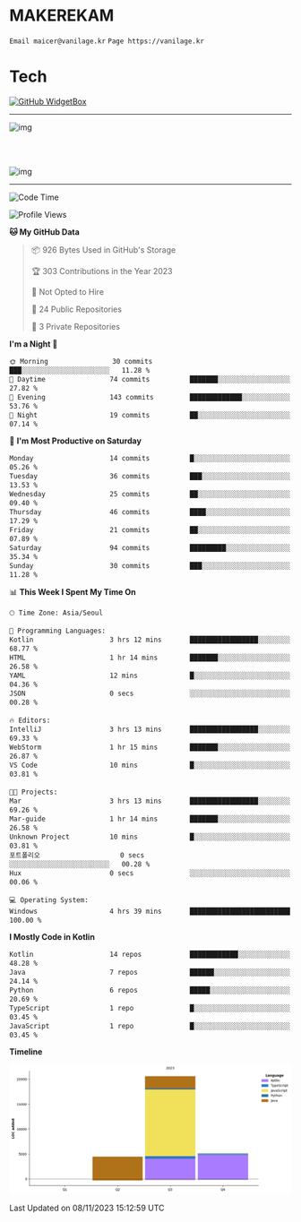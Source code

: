 # MAKEREKAM

`Email maicer@vanilage.kr`
`Page https://vanilage.kr`

# Tech

[![GitHub WidgetBox](https://github-widgetbox.vercel.app/api/skills?languages=python,js,ts,c,cpp,cs,java,kotlin,bash,md,html,css,xml,yaml,swift,powershell,json,R,SQL,php&tools=git,npm,gradle,nodejs,vercel,nginx&includeNames=true&theme=darkmode)](https://github.com/Jurredr/github-widgetbox)

---

![img](https://github-readme-stats.vercel.app/api/top-langs/?username=MAKEREKAM&layout=compact&theme=gruvbox)

<br>
<br>

![img](https://github-readme-stats.vercel.app/api/?username=MAKEREKAM&layout=compact&theme=gruvbox)

---

<!--START_SECTION:waka-->
![Code Time](http://img.shields.io/badge/Code%20Time-71%20hrs%2050%20mins-blue)

![Profile Views](http://img.shields.io/badge/Profile%20Views-2-blue)

**🐱 My GitHub Data** 

> 📦 926 Bytes Used in GitHub's Storage 
 > 
> 🏆 303 Contributions in the Year 2023
 > 
> 🚫 Not Opted to Hire
 > 
> 📜 24 Public Repositories 
 > 
> 🔑 3 Private Repositories 
 > 
**I'm a Night 🦉** 

```text
🌞 Morning                30 commits          ███░░░░░░░░░░░░░░░░░░░░░░   11.28 % 
🌆 Daytime                74 commits          ███████░░░░░░░░░░░░░░░░░░   27.82 % 
🌃 Evening                143 commits         █████████████░░░░░░░░░░░░   53.76 % 
🌙 Night                  19 commits          ██░░░░░░░░░░░░░░░░░░░░░░░   07.14 % 
```
📅 **I'm Most Productive on Saturday** 

```text
Monday                   14 commits          █░░░░░░░░░░░░░░░░░░░░░░░░   05.26 % 
Tuesday                  36 commits          ███░░░░░░░░░░░░░░░░░░░░░░   13.53 % 
Wednesday                25 commits          ██░░░░░░░░░░░░░░░░░░░░░░░   09.40 % 
Thursday                 46 commits          ████░░░░░░░░░░░░░░░░░░░░░   17.29 % 
Friday                   21 commits          ██░░░░░░░░░░░░░░░░░░░░░░░   07.89 % 
Saturday                 94 commits          █████████░░░░░░░░░░░░░░░░   35.34 % 
Sunday                   30 commits          ███░░░░░░░░░░░░░░░░░░░░░░   11.28 % 
```


📊 **This Week I Spent My Time On** 

```text
🕑︎ Time Zone: Asia/Seoul

💬 Programming Languages: 
Kotlin                   3 hrs 12 mins       █████████████████░░░░░░░░   68.77 % 
HTML                     1 hr 14 mins        ███████░░░░░░░░░░░░░░░░░░   26.58 % 
YAML                     12 mins             █░░░░░░░░░░░░░░░░░░░░░░░░   04.36 % 
JSON                     0 secs              ░░░░░░░░░░░░░░░░░░░░░░░░░   00.28 % 

🔥 Editors: 
IntelliJ                 3 hrs 13 mins       █████████████████░░░░░░░░   69.33 % 
WebStorm                 1 hr 15 mins        ███████░░░░░░░░░░░░░░░░░░   26.87 % 
VS Code                  10 mins             █░░░░░░░░░░░░░░░░░░░░░░░░   03.81 % 

🐱‍💻 Projects: 
Mar                      3 hrs 13 mins       █████████████████░░░░░░░░   69.26 % 
Mar-guide                1 hr 14 mins        ███████░░░░░░░░░░░░░░░░░░   26.58 % 
Unknown Project          10 mins             █░░░░░░░░░░░░░░░░░░░░░░░░   03.81 % 
포트폴리오                    0 secs              ░░░░░░░░░░░░░░░░░░░░░░░░░   00.28 % 
Hux                      0 secs              ░░░░░░░░░░░░░░░░░░░░░░░░░   00.06 % 

💻 Operating System: 
Windows                  4 hrs 39 mins       █████████████████████████   100.00 % 
```

**I Mostly Code in Kotlin** 

```text
Kotlin                   14 repos            ████████████░░░░░░░░░░░░░   48.28 % 
Java                     7 repos             ██████░░░░░░░░░░░░░░░░░░░   24.14 % 
Python                   6 repos             █████░░░░░░░░░░░░░░░░░░░░   20.69 % 
TypeScript               1 repo              █░░░░░░░░░░░░░░░░░░░░░░░░   03.45 % 
JavaScript               1 repo              █░░░░░░░░░░░░░░░░░░░░░░░░   03.45 % 
```



**Timeline**

![Lines of Code chart](https://raw.githubusercontent.com/MAKEREKAM/MAKEREKAM/main/assets/bar_graph.png)


 Last Updated on 08/11/2023 15:12:59 UTC
<!--END_SECTION:waka-->
